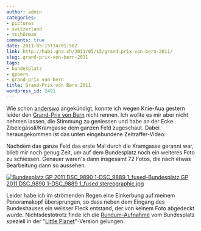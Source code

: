 ```yaml
---
author: admin
categories:
- pictures
- switzerland
- tschörman
comments: true
date: 2011-05-15T14:01:50Z
link: http://habi.gna.ch/2011/05/15/grand-prix-von-bern-2011/
slug: grand-prix-von-bern-2011
tags:
- bundesplatz
- gpbern
- grand-prix von bern
title: Grand-Prix von Bern 2011
wordpress_id: 2491
---
```


Wie schon [anderswo](http://hymnos.existenz.ch/2011/05/13/das-anstrengendste-am-gp/#comments) angekündigt, konnte ich wegen Knie-Aua gestern leider den [Grand-Prix von Bern](http://gpbern.ch/) nicht rennen. Ich wollte es mir aber nicht nehmen lassen, die Stimmung zu geniessen und habe an der Ecke Zibelegässli/Kramgasse dem ganzen Feld zugeschaut. Dabei herausgekommen ist das unten eingebundene Zeitraffer-Video:

  

  

Nachdem das ganze Feld das erste Mal durch die Kramgasse gerannt war, blieb mir noch genug Zeit, um auf dem Bundesplatz noch ein weiteres Foto zu schiessen. Genauer waren's dann insgesamt 72 Fotos, die nach etwas Bearbeitung dann so aussehen.  

[![Bundesplatz GP 2011 DSC_9890 1-DSC_9889 1_fused-Bundesplatz GP 2011 DSC_9890 1-DSC_9889 1_fused stereographic.jpg](http://habi.gna.ch/wp-content/uploads/2011/05/Bundesplatz-GP-2011-DSC_9890-1-DSC_9889-1_fused-Bundesplatz-GP-2011-DSC_9890-1-DSC_9889-1_fused-stereographic-tm.jpg)](http://habi.gna.ch/wp-content/uploads/2011/05/Bundesplatz-GP-2011-DSC_9890-1-DSC_9889-1_fused-Bundesplatz-GP-2011-DSC_9890-1-DSC_9889-1_fused-stereographic.jpg)  

  

Leider habe ich im strömenden Regen eine Einkerbung auf meinem Panoramakopf übersprungen, so dass neben dem Eingang des Bundeshauses ein weisser Fleck entstand, der von keinem Foto abgedeckt wurde. Nichtsdestotrotz finde ich die [Rundum-Aufnahme](http://www.flickr.com/photos/habi/5722374858/in/photostream) vom Bundesplatz speziell in der "[Little Planet](http://www.flickr.com/groups/littleplanets/)"-Version gelungen.  

